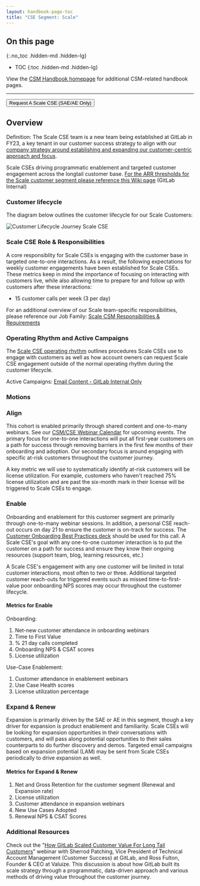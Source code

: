 ```yaml
---
layout: handbook-page-toc
title: "CSE Segment: Scale"
---
```

## On this page
{:.no_toc .hidden-md .hidden-lg}

- TOC
{:toc .hidden-md .hidden-lg}

View the [CSM Handbook homepage](/handbook/customer-success/csm/) for additional CSM-related handbook pages.

---

[<button class="btn btn-primary" type="button">Request A Scale CSE (SAE/AE Only) </button>](https://gitlab.com/gitlab-com/customer-success/tam-triage-boards/scale-engagement-request/-/issues/new?_gl=1*vjjya7*_ga*MTEyODE3ODIyOC4xNjA0NTA4NzU0*_ga_ENFH3X7M5Y*MTY2NzkxMjA3NS4xOTYuMS4xNjY3OTE0MjA5LjAuMC4w#)

## Overview

Definition: The Scale CSE team is a new team being established at GitLab in FY23, a key tenant in our customer success strategy to align with our [company strategy around establishing and expanding our customer-centric approach and focus](/company/strategy/#3-customer-centricity). 

Scale CSEs driving programmatic enablement and targeted customer engagement across the longtail customer base. [For the ARR thresholds for the Scale customer segment please reference this Wiki page](https://gitlab.com/gitlab-com/customer-success/csm/-/wikis/CSM-Segments) (GitLab Internal)


### Customer lifecycle

The diagram below outlines the customer lifecycle for our Scale Customers:

![Customer Lifecycle Journey Scale CSE](/images/handbook/customer-success/Customer_Lifecycle_Journey_with_Metrics_-_Scale_CSE.png)

### Scale CSE Role & Responsibilities 

A core responsiblity for Scale CSEs is engaging with the customer base in targeted one-to-one interactions. As a result, the following expectations for weekly customer engagements have been established for Scale CSEs. These metrics keep in mind the importance of focusing on interacting with customers live, while also allowing time to prepare for and follow up with customers after these interactions:  

- 15 customer calls per week (3 per day)

For an additional overview of our Scale team-specific responsibilities, please reference our Job Family: [Scale CSM Responsibilities & Requirements](https://handbook.gitlab.com/job-families/sales/customer-success-management/#scale)

### Operating Rhythm and Active Campaigns

The [Scale CSE operating rhythm](/handbook/customer-success/csm/segment/scale/scale-operating-rhythm/) outlines procedures Scale CSEs use to engage with customers as well as how account owners can request Scale CSE engagement outside of the normal operating rhythm during the customer lifecycle.


Active Campaigns: [Email Content - GitLab Internal Only](https://docs.google.com/document/d/1Db6y_i2gPQrPnJkJpAAbfFKQtw4c5VgSFJcHKDG-4hk/edit)


### Motions

### Align

This cohort is enabled primarily through shared content and one-to-many webinars. See our [CSM/CSE Webinar Calendar](/handbook/customer-success/csm/segment/scale/webinar-calendar/) for upcoming events. The primary focus for one-to-one interactions will put all first-year customers on a path for success through removing barriers in the first few months of their onboarding and adoption. Our secondary focus is around engaging with specific at-risk customers throughout the customer journey. 

A key metric we will use to systematically identify at-risk customers will be license utilization. For example, customers who haven't reached 75% license utilization and are past the six-month mark in their license will be triggered to Scale CSEs to engage. 

### Enable

Onboarding and enablement for this customer segment are primarily through one-to-many webinar sessions. In addition, a personal CSE reach-out occurs on day 21 to ensure the customer is on-track for success. The [Customer Onboarding Best Practices deck](/handbook/customer-success/csm/segment/scale/customer-onboarding-best-practices/) should be used for this call. A Scale CSE's goal with any one-to-one customer interaction is to put the customer on a path for success and ensure they know their ongoing resources (support team, blog, learning resources, etc.) 

A Scale CSE's engagement with any one customer will be limited in total customer interactions, most often to two or three. Additional targeted customer reach-outs for triggered events such as missed time-to-first-value poor onboarding NPS scores may occur throughout the customer lifecycle.

#### Metrics for Enable

Onboarding:

1. Net-new customer attendance in onboarding webinars
1. Time to First Value
1. % 21 day calls completed
1. Onboarding NPS & CSAT scores
1. License utilization

Use-Case Enablement:

1. Customer attendance in enablement webinars
1. Use Case Health scores
1. License utilization percentage 

### Expand & Renew

Expansion is primarily driven by the SAE or AE in this segment, though a key driver for expansion is product enablement and familiarity. Scale CSEs will be looking for expansion opportunities in their conversations with customers, and will pass along potential opportunities to their sales counterparts to do further discovery and demos. Targeted email campaigns based on expansion potential (LAM) may be sent from Scale CSEs periodically to drive expansion as well. 

#### Metrics for Expand & Renew

1. Net and Gross Retention for the customer segment (Renewal and Expansion rate)
1. License utilization
1. Customer attendance in expansion webinars
1. New Use Cases Adopted
1. Renewal NPS & CSAT Scores


### Additional Resources

Check out the "[How GitLab Scaled Customer Value For Long Tail Customers](https://www.valuize.co/all-resources/gitlab-scale-strategy-webinar/)" webinar with Sherrod Patching, Vice President of Technical Account Management (Customer Success) at GitLab, and Ross Fulton, Founder & CEO at Valuize. This discussion is about how GitLab built its scale strategy through a programmatic, data-driven approach and various methods of driving value throughout the customer journey.

